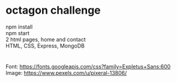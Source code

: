 ﻿# octagon challenge  
npm install  
npm start    
2 html pages, home and contact  
HTML, CSS, Express, MongoDB     
#    
 Font: https://fonts.googleapis.com/css?family=Expletus+Sans:600  
 Image: https://www.pexels.com/u/pixeral-13806/  




